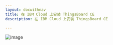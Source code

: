 ```yaml
---
layout: docwithnav
title: 在 IBM Cloud 上安装 ThingsBoard CE
description: 在 IBM Cloud 上安装 ThingsBoard CE

---
```


![image](/images/coming-soon.jpg)